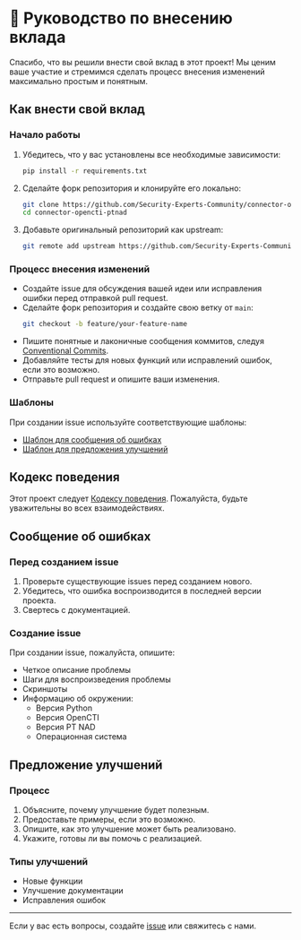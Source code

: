 # 🤝 Руководство по внесению вклада

Спасибо, что вы решили внести свой вклад в этот проект! Мы ценим ваше участие и стремимся сделать процесс внесения изменений максимально простым и понятным.

## Как внести свой вклад

### Начало работы

1. Убедитесь, что у вас установлены все необходимые зависимости:
   ```bash
   pip install -r requirements.txt
   ```

2. Сделайте форк репозитория и клонируйте его локально:
   ```bash
   git clone https://github.com/Security-Experts-Community/connector-opencti-ptnad.git
   cd connector-opencti-ptnad
   ```

3. Добавьте оригинальный репозиторий как upstream:
   ```bash
   git remote add upstream https://github.com/Security-Experts-Community/connector-opencti-ptnad.git
   ```

### Процесс внесения изменений

- Создайте issue для обсуждения вашей идеи или исправления ошибки перед отправкой pull request.
- Сделайте форк репозитория и создайте свою ветку от `main`:
  ```bash
  git checkout -b feature/your-feature-name
  ```
- Пишите понятные и лаконичные сообщения коммитов, следуя [Conventional Commits](https://www.conventionalcommits.org/).
- Добавляйте тесты для новых функций или исправлений ошибок, если это возможно.
- Отправьте pull request и опишите ваши изменения.

### Шаблоны

При создании issue используйте соответствующие шаблоны:
- [Шаблон для сообщения об ошибках](https://github.com/Security-Experts-Community/connector-opencti-ptnad/issues/new?template=form_for_bugs.yml)
- [Шаблон для предложения улучшений](https://github.com/Security-Experts-Community/connector-opencti-ptnad/issues/new?template=form_for_features.yml)

## Кодекс поведения

Этот проект следует [Кодексу поведения](https://github.com/Security-Experts-Community/connector-opencti-ptnad?tab=coc-ov-file). Пожалуйста, будьте уважительны во всех взаимодействиях.

## Сообщение об ошибках

### Перед созданием issue

1. Проверьте существующие issues перед созданием нового.
2. Убедитесь, что ошибка воспроизводится в последней версии проекта.
3. Свертесь с документацией.

### Создание issue

При создании issue, пожалуйста, опишите:
- Четкое описание проблемы
- Шаги для воспроизведения проблемы
- Скриншоты
- Информацию об окружении:
  - Версия Python
  - Версия OpenCTI
  - Версия PT NAD
  - Операционная система

## Предложение улучшений

### Процесс

1. Объясните, почему улучшение будет полезным.
2. Предоставьте примеры, если это возможно.
3. Опишите, как это улучшение может быть реализовано.
4. Укажите, готовы ли вы помочь с реализацией.

### Типы улучшений

- Новые функции
- Улучшение документации
- Исправления ошибок

---
Если у вас есть вопросы, создайте [issue](https://github.com/Security-Experts-Community/connector-opencti-ptnad/issues) или свяжитесь с нами.